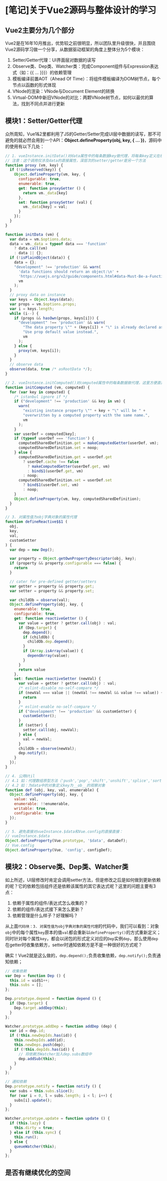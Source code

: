 # [笔记]关于Vue2源码与整体设计的学习


## Vue2主要分为几个部分

Vue2是在16年10月推出，优势较之前很明显，所以团队里升级很快，并且围绕Vue2源码学习做一个分享，从数据驱动框架的角度上整体分为5个模块：

1. Setter/Getter代理：UI界面层对数据的读写
2. Observe类、Dep类、Watcher类：完成Component组件与Expression表达式（如：{{ ... }}}）的依赖管理
3. 模板编译前置AOT（Ahead Of Time）：将组件模板编译为DOM树节点，每个节点以函数的形式体现
4. VNode的渲染：VNode与Document Element的转换
5. Virtual-DOM中新旧VNode的对比：两颗VNode树节点，如何以最优的算法，找到不同点并进行更新


## 模块1：Setter/Getter代理

众所周知，Vue1&2里都利用了JS的Getter/Setter完成UI层中数据的读写，那不可避免的就必然会用到一个API：**Object.defineProperty(obj, key, { ... })**，源码中的使用有以下几处：

```javascript
// 1. vueInstance.initData()对data属性中的每条数据key做代理，将每条key定义在组件实例上
// 注意：这个调用仅涉及data的直接属性，深层次的setter/getter是另一个方法
function proxy (vm, key) {
  if (!isReserved(key)) {
    Object.defineProperty(vm, key, {
      configurable: true,
      enumerable: true,
      get: function proxyGetter () {
        return vm._data[key]
      },
      set: function proxySetter (val) {
        vm._data[key] = val;
      }
    });
  }
}

function initData (vm) {
  var data = vm.$options.data;
  data = vm._data = typeof data === 'function'
    ? data.call(vm)
    : data || {};
  if (!isPlainObject(data)) {
    data = {};
    "development" !== 'production' && warn(
      'data functions should return an object:\n' +
      'https://vuejs.org/v2/guide/components.html#data-Must-Be-a-Function',
      vm
    );
  }
  // proxy data on instance
  var keys = Object.keys(data);
  var props = vm.$options.props;
  var i = keys.length;
  while (i--) {
    if (props && hasOwn(props, keys[i])) {
      "development" !== 'production' && warn(
        "The data property \"" + (keys[i]) + "\" is already declared as a prop. " +
        "Use prop default value instead.",
        vm
      );
    } else {
      proxy(vm, keys[i]);
    }
  }
  // observe data
  observe(data, true /* asRootData */);
}
```

```javascript
// 2. vueInstance.initComputed()对computed属性中的每条数据做代理，这里方便直接定义Getter，所以Setter为noop空函数；
function initComputed (vm, computed) {
  for (var key in computed) {
    /* istanbul ignore if */
    if ("development" !== 'production' && key in vm) {
      warn(
        "existing instance property \"" + key + "\" will be " +
        "overwritten by a computed property with the same name.",
        vm
      );
    }
    var userDef = computed[key];
    if (typeof userDef === 'function') {
      computedSharedDefinition.get = makeComputedGetter(userDef, vm);
      computedSharedDefinition.set = noop;
    } else {
      computedSharedDefinition.get = userDef.get
        ? userDef.cache !== false
          ? makeComputedGetter(userDef.get, vm)
          : bind$1(userDef.get, vm)
        : noop;
      computedSharedDefinition.set = userDef.set
        ? bind$1(userDef.set, vm)
        : noop;
    }
    Object.defineProperty(vm, key, computedSharedDefinition);
  }
}
```

```javascript
// 3. 对属性值为obj字典对象的属性代理
function defineReactive$$1 (
  obj,
  key,
  val,
  customSetter
) {
  var dep = new Dep();

  var property = Object.getOwnPropertyDescriptor(obj, key);
  if (property && property.configurable === false) {
    return
  }

  // cater for pre-defined getter/setters
  var getter = property && property.get;
  var setter = property && property.set;

  var childOb = observe(val);
  Object.defineProperty(obj, key, {
    enumerable: true,
    configurable: true,
    get: function reactiveGetter () {
      var value = getter ? getter.call(obj) : val;
      if (Dep.target) {
        dep.depend();
        if (childOb) {
          childOb.dep.depend();
        }
        if (Array.isArray(value)) {
          dependArray(value);
        }
      }
      return value
    },
    set: function reactiveSetter (newVal) {
      var value = getter ? getter.call(obj) : val;
      /* eslint-disable no-self-compare */
      if (newVal === value || (newVal !== newVal && value !== value)) {
        return
      }
      /* eslint-enable no-self-compare */
      if ("development" !== 'production' && customSetter) {
        customSetter();
      }
      if (setter) {
        setter.call(obj, newVal);
      } else {
        val = newVal;
      }
      childOb = observe(newVal);
      dep.notify();
    }
  });
}
```

```javascript
// 4. 公用Util
// 4.1 如：代理数组原型方法（'push','pop','shift','unshift','splice','sort','reverse'），在数组实例修改时触发脏数据检查
// 4.2 如：为data中的对象定义key为__ob__的观察对象
function def (obj, key, val, enumerable) {
  Object.defineProperty(obj, key, {
    value: val,
    enumerable: !!enumerable,
    writable: true,
    configurable: true
  });
}
```

```javascript
// 5. 避免直接对vueInstance.$data和Vue.config的直接直接：
// vueInstance.$data
Object.defineProperty(Vue.prototype, '$data', dataDef);
// Vue.config
Object.defineProperty(Vue, 'config', configDef);
```


## 模块2：Observe类、Dep类、Watcher类

如上所述，UI层修改时肯定会调用setter方法，但是修改之后是如何做到更新依赖的呢？它的依赖包括组件还是依赖该属性的其它表达式呢？这里的问题主要有3点：

1. 依赖于属性的组件/表达式怎么收集的？
2. 依赖的组件/表达式接下来怎么更新？
3. 依赖管理是什么样子？好理解吗？

从上面`代码块：3. 对属性值为obj字典对象的属性代理`的代码中，我们可以看到：对象`obj`中的每个属性`key`原本的值`val`都会重新以`defineProperty()`的方式重新定义；同时针对每个属性`key`，都会以闭包的形式定义对应的`Dep`实例`dep`，那么使用`dep`在getter时收集依赖方，setter时通知依赖方是不是一种很好的方式呢？

确实！Vue2就是这么做的，`dep.depend();`负责收集依赖，`dep.notify();`负责通知依赖；

```javascript
// 收集依赖
var Dep = function Dep () {
  this.id = uid$1++;
  this.subs = [];
};

Dep.prototype.depend = function depend () {
  if (Dep.target) {
    Dep.target.addDep(this);
  }
};

Watcher.prototype.addDep = function addDep (dep) {
  var id = dep.id;
  if (!this.newDepIds.has(id)) {
    this.newDepIds.add(id);
    this.newDeps.push(dep);
    if (!this.depIds.has(id)) {
      // 将依赖方Watcher加入dep.subs数组中
      dep.addSub(this);
    }
  }
};
```

```javascript
// 通知依赖
Dep.prototype.notify = function notify () {
  var subs = this.subs.slice();
  for (var i = 0, l = subs.length; i < l; i++) {
    subs[i].update();
  }
};

Watcher.prototype.update = function update () {
  if (this.lazy) {
    this.dirty = true;
  } else if (this.sync) {
    this.run();
  } else {
    queueWatcher(this);
  }
};
```



## 是否有继续优化的空间









